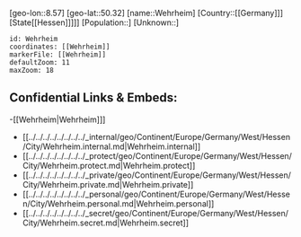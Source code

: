 ﻿---
location: [50.32,8.57]
mapzoom: [7,12] 
mapmarker: city 
type: City
tags:
- geo/City


SpocWebEntityId: 35484
isDeleted: false
confidential: public

---
[geo-lon::8.57]
[geo-lat::50.32]
[name::Wehrheim]
[Country::[[Germany]]]
[State[[Hessen]]]]]
[Population::]
[Unknown::]


```leaflet
id: Wehrheim
coordinates: [[Wehrheim]]
markerFile: [[Wehrheim]]
defaultZoom: 11 
maxZoom: 18
```


## Confidential Links & Embeds: 
-[[Wehrheim|Wehrheim]]] 
- [[../../../../../../../../_internal/geo/Continent/Europe/Germany/West/Hessen/City/Wehrheim.internal.md|Wehrheim.internal]] 
- [[../../../../../../../../_protect/geo/Continent/Europe/Germany/West/Hessen/City/Wehrheim.protect.md|Wehrheim.protect]] 
- [[../../../../../../../../_private/geo/Continent/Europe/Germany/West/Hessen/City/Wehrheim.private.md|Wehrheim.private]] 
- [[../../../../../../../../_personal/geo/Continent/Europe/Germany/West/Hessen/City/Wehrheim.personal.md|Wehrheim.personal]] 
- [[../../../../../../../../_secret/geo/Continent/Europe/Germany/West/Hessen/City/Wehrheim.secret.md|Wehrheim.secret]] 
